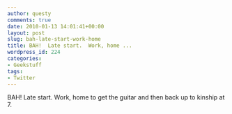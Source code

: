 ```yaml
---
author: questy
comments: true
date: 2010-01-13 14:01:41+00:00
layout: post
slug: bah-late-start-work-home
title: BAH!  Late start.  Work, home ...
wordpress_id: 224
categories:
- Geekstuff
tags:
- Twitter
---
```


BAH! Late start. Work, home to get the guitar and then back up to kinship at 7.
